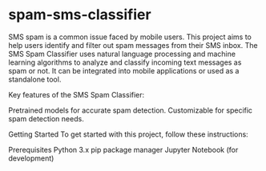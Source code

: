 # spam-sms-classifier
SMS spam is a common issue faced by mobile users. This project aims to help users identify and filter out spam messages from their SMS inbox. The SMS Spam Classifier uses natural language processing and machine learning algorithms to analyze and classify incoming text messages as spam or not. It can be integrated into mobile applications or used as a standalone tool.

Key features of the SMS Spam Classifier:

Pretrained models for accurate spam detection.
Customizable for specific spam detection needs.

Getting Started
To get started with this project, follow these instructions:

Prerequisites
Python 3.x
pip package manager
Jupyter Notebook (for development)
